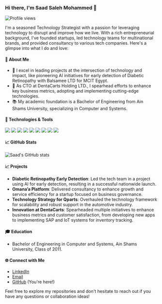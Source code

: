 ### Hi there, I'm Saad Saleh Mohammed 👋

![Profile views](https://komarev.com/ghpvc/?username=yourGitHubUsername&color=blue)

I'm a seasoned Technology Strategist with a passion for leveraging technology to disrupt and improve how we live. With a rich entrepreneurial background, I've founded startups, led technology teams for multinational brands, and provided consultancy to various tech companies. Here's a glimpse into what I do and love:

#### 🌟 About Me

- 🚀 I excel in leading projects at the intersection of technology and impact, like pioneering AI initiatives for early detection of Diabetic Retinopathy with Balsamee LTD for MCIT Egypt.
- 💼 As CTO at DentaCarts Holding LTD., I spearhead efforts to enhance key business metrics, adopting and implementing cutting-edge technologies.
- 📚 My academic foundation is a Bachelor of Engineering from Ain Shams University, specializing in Computer and Systems.

#### 🔧 Technologies & Tools

![](https://img.shields.io/badge/OS-Linux-informational?style=flat&logo=linux&logoColor=white&color=2bbc8a)
![](https://img.shields.io/badge/Cloud-AWS-informational?style=flat&logo=amazon-aws&logoColor=white&color=2bbc8a)
![](https://img.shields.io/badge/Cloud-GCP-informational?style=flat&logo=google-cloud&logoColor=white&color=2bbc8a)
![](https://img.shields.io/badge/Cloud-Azure-informational?style=flat&logo=microsoft-azure&logoColor=white&color=2bbc8a)
![](https://img.shields.io/badge/Code-Java-informational?style=flat&logo=java&logoColor=white&color=2bbc8a)
![](https://img.shields.io/badge/Code-Node.js-informational?style=flat&logo=node.js&logoColor=white&color=2bbc8a)
![](https://img.shields.io/badge/Framework-SpringBoot-informational?style=flat&logo=spring&logoColor=white&color=2bbc8a)
![](https://img.shields.io/badge/Database-MySQL-informational?style=flat&logo=mysql&logoColor=white&color=2bbc8a)
![](https://img.shields.io/badge/Database-MongoDB-informational?style=flat&logo=mongodb&logoColor=white&color=2bbc8a)

#### 📈 GitHub Stats

![Saad's GitHub stats](https://github-readme-stats.vercel.app/api?username=yourGitHubUsername&show_icons=true&theme=tokyonight)

#### 📈 Projects

- **Diabetic Retinopathy Early Detection**: Led the tech team in a project using AI for early detection, resulting in a successful nationwide launch.
- **Omana’a Platform**: Delivered consultancy to enhance growth and service efficiency for a startup focused on business governance.
- **Technology Strategy for Qparts**: Overhauled the technology framework for scalability and robust support in the automotive industry.
- **Innovation at DentaCarts**: Spearheaded multiple initiatives to enhance business metrics and customer satisfaction, from developing new apps to implementing SAP and IoT systems for inventory tracking.

#### 🎓 Education

- Bachelor of Engineering in Computer and Systems, Ain Shams University, Class of 2011.

#### 🌐 Connect with Me

- [LinkedIn](#)
- [Email](mailto:saadsaleh88@gmail.com)
- [GitHub](#) (You're here!)

Feel free to explore my repositories and don't hesitate to reach out if you have any questions or collaboration ideas!
